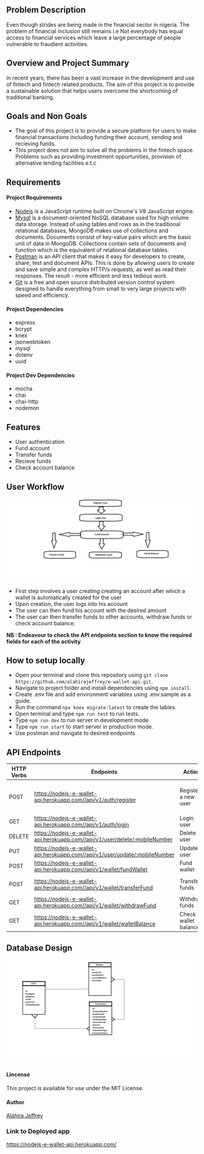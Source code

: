 ## Problem Description
Even though strides are being made in the financial sector in nigeria. The problem of financial inclusion still remains i.e Not everybody has equal access to financial services which leave a large percentage of people vulnerable to fraudlent activities. 

## Overview and Project Summary
in recent years, there has been a vast increase in the development and use of fintech and fintech related products. The aim of this project is to provide a sustainable solution that helps users overcome the shortcoming of traditional banking.

## Goals and Non Goals
- The goal of this project is to provide a secure platform for users to make financial transactions including funding their account, sending and recieving funds.
- This project does not aim to solve all the problems in the fintech space. Problems such as providing investment oppurtunities, provision of alternative lending facilities e.t.c  

## Requirements
#### Project Requirements
- [Nodejs](https://nodejs.org/en/) is a JavaScript runtime built on Chrome's V8 JavaScript engine.
- [Mysql](https://www.mongodb.com/try/download/community) is a document-oriented NoSQL database used for high volume data storage. Instead of using tables and rows as in the traditional relational databases, MongoDB makes use of collections and documents. Documents consist of key-value pairs which are the basic unit of data in MongoDB. Collections contain sets of documents and function which is the equivalent of relational database tables. 
- [Postman](https://www.postman.com/downloads/) is an API client that makes it easy for developers to create, share, test and document APIs. This is done by allowing users to create and save simple and complex HTTP/s requests, as well as read their responses. The result - more efficient and less tedious work.
- [Git](https://git-scm.com/) is a free and open source distributed version control system designed to handle everything from small to very large projects with speed and efficiency.

#### Project Dependencies
- express
- bcrypt
- knex
- jsonwebtoken
- mysql
- dotenv
- uuid

#### Project Dev Dependencies
- mocha
- chai 
- chai-http
- nodemon

## Features
- User authentication
- Fund account
- Transfer funds
- Recieve funds
- Check account balance

## User Workflow
![alt text](assets/user-workflow.png)

- First step involves a user creating creating an account after which a wallet is automatically created for the user
- Upon creation, the user logs into his account
- The user can then fund his account with the desired amount
- The user can then transfer funds to other accounts, withdraw funds or check account balance.

**NB : Endeavour to check the API endpoints section to know the required fields for each of the activity**    

## How to setup locally
- Open your terminal and clone this repository using `git clone https://github.com/alahirajeffrey/e-wallet-api.git`.
- Navigate to project folder and install dependencies using `npm install`.
- Create .env file and add environment variables using .env.sample as a guide.
- Run the command `npx knex migrate:latest` to create the tables. 
- Open terminal and type `npm run test` to run tests.
- Type `npm run dev` to run server in development mode.
- Type `npm run start` to start server in production mode. 
- Use postman and navigate to desired endpoints 

## API Endpoints
| HTTP Verbs | Endpoints | Action | Required |
| --- | --- | --- | --- |
| POST | https://nodejs-e-wallet-api.herokuapp.com//api/v1/auth/register | Register a new user | req.body.firstName <br> req.body.password <br> req.body.email <br> req.body.lastName <br> req.body.mobileNumber |
| GET | https://nodejs-e-wallet-api.herokuapp.com//api/v1/auth/login | Login user |  req.body.email <br> req.body.password|
| DELETE | https://nodejs-e-wallet-api.herokuapp.com//api/v1/user/delete/:mobileNumber | Delete a user |  req.params.mobileNumber <br> req.body.email|
| PUT | https://nodejs-e-wallet-api.herokuapp.com//api/v1/user/update/:mobileNumber | Update a user |  req.params.mobileNumber <br> req.body|
| POST | https://nodejs-e-wallet-api.herokuapp.com//api/v1/wallet/fundWallet | Fund wallet  | req.body.email <br> req.body.amountToFund |
| POST | https://nodejs-e-wallet-api.herokuapp.com//api/v1/wallet/transferFund | Transfer funds  | req.body.senderEmail <br> req.body.amountToTransfer <br> req.body.recieverEmail |
| GET | https://nodejs-e-wallet-api.herokuapp.com//api/v1/wallet/withdrawFund | Withdraw funds  | req.body.email <br> req.body.amountToWithdraw |
| GET | https://nodejs-e-wallet-api.herokuapp.com//api/v1/wallet/walletBalance | Check wallet balance  | req.body.email |

## Database Design
![alt text](assets/e-wallet-api-database-design.png)

#### Lincense
This project is available for use under the MIT License.

#### Author
[Alahira Jeffrey]((https://github.com/alahirajeffrey))

### Link to Deployed app
https://nodejs-e-wallet-api.herokuapp.com/
